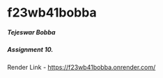 # f23wb41bobba  <br>

##### Tejeswar Bobba <br>
##### Assignment 10.

Render Link - https://f23wb41bobba.onrender.com/

